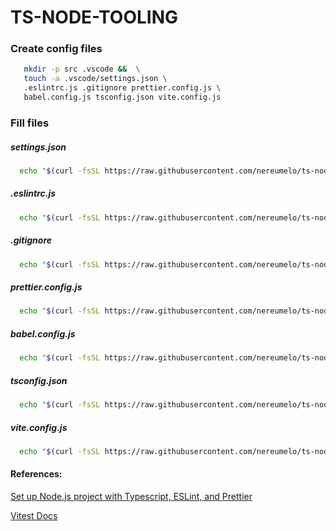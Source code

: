 # TS-NODE-TOOLING

### Create config files

 ```bash
    mkdir -p src .vscode &&  \
    touch -a .vscode/settings.json \
    .eslintrc.js .gitignore prettier.config.js \
    babel.config.js tsconfig.json vite.config.js
 ```
 
### Fill files

##### settings.json
 ```bash
   echo "$(curl -fsSL https://raw.githubusercontent.com/nereumelo/ts-node-tooling/main/.vscode/settings.json)" > .vscode/settings.json
```

##### .eslintrc.js
```bash
  echo "$(curl -fsSL https://raw.githubusercontent.com/nereumelo/ts-node-tooling/main/.eslintrc.js)" > .eslintrc.js
```

##### .gitignore
```bash
  echo "$(curl -fsSL https://raw.githubusercontent.com/nereumelo/ts-node-tooling/main/.gitignore)" > .gitignore
```

##### prettier.config.js
```bash
  echo "$(curl -fsSL https://raw.githubusercontent.com/nereumelo/ts-node-tooling/main/prettier.config.js)" > prettier.config.js
```

##### babel.config.js
```bash
  echo "$(curl -fsSL https://raw.githubusercontent.com/nereumelo/ts-node-tooling/main/babel.config.js)" > babel.config.js
```

##### tsconfig.json
```bash
  echo "$(curl -fsSL https://raw.githubusercontent.com/nereumelo/ts-node-tooling/main/tsconfig.json)" > tsconfig.json
```

##### vite.config.js
```bash
  echo "$(curl -fsSL https://raw.githubusercontent.com/nereumelo/ts-node-tooling/main/vite.config.js)" > vite.config.js
```


#### References:
[Set up Node.js project with Typescript, ESLint, and Prettier](https://blog.tericcabrel.com/set-up-a-nodejs-project-with-typescript-eslint-and-prettier)

[Vitest Docs](https://vitest.dev/guide/)
